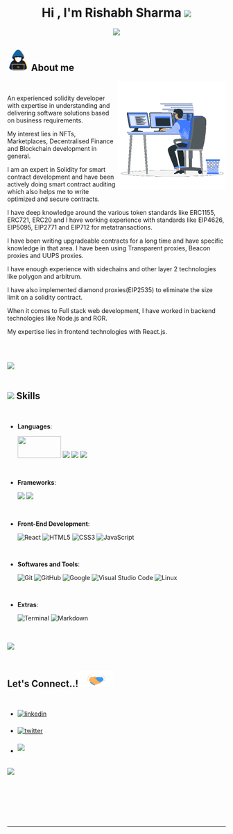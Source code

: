 
<h1 align="center"><b>Hi , I'm Rishabh Sharma </b><img src="https://media.giphy.com/media/hvRJCLFzcasrR4ia7z/giphy.gif" width="35"></h1>

<p align="center">
  <a href="https://github.com/DenverCoder1/readme-typing-svg"><img src="https://readme-typing-svg.herokuapp.com?font=Time+New+Roman&color=cyan&size=25&center=true&vCenter=true&width=600&height=100&lines=Welcome+to+my+Profile..!;++;Blockchain+Developer;Auditor;Researcher;Contributing+to+a+decentralised+world!"></a>
</p>


## <picture><img src = "https://github.com/0xAbdulKhalid/0xAbdulKhalid/raw/main/assets/mdImages/about_me.gif" width = 50px></picture> **About me**

<picture> <img align="right" src="https://github.com/0xAbdulKhalid/0xAbdulKhalid/raw/main/assets/mdImages/Right_Side.gif" width = 250px></picture>

<br>

An experienced solidity developer with expertise in understanding and delivering software solutions based on business requirements.

My interest lies in NFTs, Marketplaces, Decentralised Finance and Blockchain development in general.

I am an expert in Solidity for smart contract development and have been actively doing smart contract auditing which also helps me to write optimized and secure contracts.

I have deep knowledge around the various token standards like ERC1155, ERC721, ERC20 and I have working experience with standards like EIP4626, EIP5095, EIP2771 and EIP712 for metatransactions.

I have been writing upgradeable contracts for a long time and have specific knowledge in that area. I have been using Transparent proxies, Beacon proxies and UUPS proxies.

I have enough experience with sidechains and other layer 2 technologies like polygon and arbitrum.

I have also implemented diamond proxies(EIP2535) to eliminate the size limit on a solidity contract.

When it comes to Full stack web development, I have worked in backend technologies like Node.js and ROR.

My expertise lies in frontend technologies with React.js.

<br><br>

<img src="https://user-images.githubusercontent.com/73097560/115834477-dbab4500-a447-11eb-908a-139a6edaec5c.gif"><br><br>

## <img src="https://media2.giphy.com/media/QssGEmpkyEOhBCb7e1/giphy.gif?cid=ecf05e47a0n3gi1bfqntqmob8g9aid1oyj2wr3ds3mg700bl&rid=giphy.gif" width ="25"><b> Skills</b>
<br>

<p align="center">

- **Languages**:
    
    <img src="https://cointral.com/wp-content/uploads/2019/11/solidity-nedir.png" width ="100" height="50">
    <img src="https://img.shields.io/badge/JavaScript-F7DF1E?style=for-the-badge&logo=javascript&logoColor=black">
    <img src="https://img.shields.io/badge/Python%20-%2314354C.svg?style=for-the-badge&logo=python&logoColor=white">
    <img src="https://img.shields.io/badge/Java-ED8B00?style=for-the-badge&logo=openjdk&logoColor=white">
    
<br>   
    
- **Frameworks**:

    <img src="https://hardhat.org/card.jpg" width ="300">
    <img src="https://camo.githubusercontent.com/ea0d6d242d04970e71d606d0518f98a813f4ff9e933783ca63c1708bb31e7028/68747470733a2f2f6d6972726f722e78797a2f5f6e6578742f696d6167653f75726c3d6874747073253341253246253246696d616765732e6d6972726f722d6d656469612e78797a2532467075626c69636174696f6e2d696d616765732532466b7439396d46745a5a31476c325a6257474e49334a2e706e6726773d3338343026713d3930" width ="300">

<br>   
    
- **Front-End Development**:

   ![React](https://img.shields.io/badge/React-20232A?style=for-the-badge&logo=react&logoColor=61DAFB)
   ![HTML5](https://img.shields.io/badge/HTML5%20-%23E34F26.svg?style=for-the-badge&logo=html5&logoColor=white)
   ![CSS3](https://img.shields.io/badge/CSS%20-%231572B6.svg?style=for-the-badge&logo=css3&logoColor=white)
   ![JavaScript](https://img.shields.io/badge/JavaScript%20-%23F7DF1E.svg?style=for-the-badge&logo=javascript&logoColor=black)

<br>

- **Softwares and Tools**:

    ![Git](https://img.shields.io/badge/git-%23F05033.svg?style=for-the-badge&logo=git&logoColor=white)
    ![GitHub](https://img.shields.io/badge/github-%23121011.svg?style=for-the-badge&logo=github&logoColor=white)
    ![Google](https://img.shields.io/badge/google-%234285F4.svg?style=for-the-badge&logo=google&logoColor=white)
    ![Visual Studio Code](https://img.shields.io/badge/Visual%20Studio%20Code-0078d7.svg?style=for-the-badge&logo=visual-studio-code&logoColor=white)
    ![Linux](https://img.shields.io/badge/Linux-FCC624?style=for-the-badge&logo=linux&logoColor=black) 

<br>

- **Extras**:

    ![Terminal](https://img.shields.io/badge/Terminal-%23054020?style=for-the-badge&logo=gnu-bash&logoColor=white)
    ![Markdown](https://img.shields.io/badge/markdown-%23000000.svg?style=for-the-badge&logo=markdown&logoColor=white)   


</p>

<br>
<br>
<img src="https://user-images.githubusercontent.com/73097560/115834477-dbab4500-a447-11eb-908a-139a6edaec5c.gif">
<br>
<br>

## <b> Let's Connect..!</b><img src="https://github.com/0xAbdulKhalid/0xAbdulKhalid/raw/main/assets/mdImages/handshake.gif" width ="80">
<br>
<div align='left'>

<ul>

<li>
<a href="https://www.linkedin.com/in/rishabh-sharma-5201ba105/" target="_blank">
<img src="https://img.shields.io/badge/linkedin:  Rishabh Sharma-%2300acee.svg?color=405DE6&style=for-the-badge&logo=linkedin&logoColor=white" alt=linkedin style="margin-bottom: 5px;"/>
</a>
</li>

<br>

<li>
<a href="https://twitter.com/rishabh_0x00" target="_blank">
<img src="https://img.shields.io/badge/twitter:  rishabh0x00-%2300acee.svg?color=1DA1F2&style=for-the-badge&logo=twitter&logoColor=white" alt=twitter style="margin-bottom: 5px;"/>
</a>
</li>

<br>

<li>
<a href="mailto:rishabh_0x00@gmail.com" target="_blank">
<img src="https://img.shields.io/badge/gmail:  rishabh0x00-%23EA4335.svg?style=for-the-badge&logo=gmail&logoColor=white" t=mail style="margin-bottom: 5px;" />
</a>
</li>
	
</ul>
</div>

<br>
<img src="https://user-images.githubusercontent.com/73097560/115834477-dbab4500-a447-11eb-908a-139a6edaec5c.gif">
<br>
<br>
<br>

<div align='center'>

</div>
<br>
<br>
<br>
<br>

---
